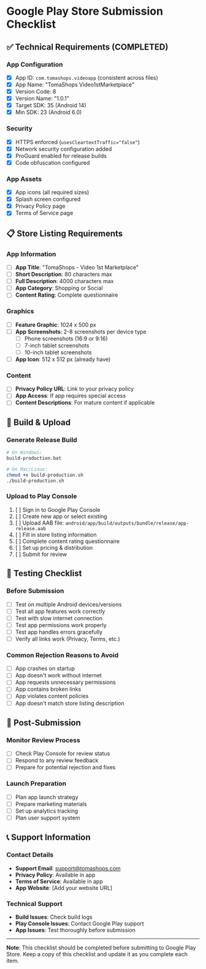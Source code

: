 # Google Play Store Submission Checklist

## ✅ Technical Requirements (COMPLETED)

### App Configuration
- [x] App ID: `com.tomashops.videoapp` (consistent across files)
- [x] App Name: "TomaShops Video1stMarketplace"
- [x] Version Code: 8
- [x] Version Name: "1.0.1"
- [x] Target SDK: 35 (Android 14)
- [x] Min SDK: 23 (Android 6.0)

### Security
- [x] HTTPS enforced (`usesCleartextTraffic="false"`)
- [x] Network security configuration added
- [x] ProGuard enabled for release builds
- [x] Code obfuscation configured

### App Assets
- [x] App icons (all required sizes)
- [x] Splash screen configured
- [x] Privacy Policy page
- [x] Terms of Service page

## 📋 Store Listing Requirements

### App Information
- [ ] **App Title**: "TomaShops - Video 1st Marketplace"
- [ ] **Short Description**: 80 characters max
- [ ] **Full Description**: 4000 characters max
- [ ] **App Category**: Shopping or Social
- [ ] **Content Rating**: Complete questionnaire

### Graphics
- [ ] **Feature Graphic**: 1024 x 500 px
- [ ] **App Screenshots**: 2-8 screenshots per device type
  - [ ] Phone screenshots (16:9 or 9:16)
  - [ ] 7-inch tablet screenshots
  - [ ] 10-inch tablet screenshots
- [ ] **App Icon**: 512 x 512 px (already have)

### Content
- [ ] **Privacy Policy URL**: Link to your privacy policy
- [ ] **App Access**: If app requires special access
- [ ] **Content Descriptions**: For mature content if applicable

## 🔧 Build & Upload

### Generate Release Build
```bash
# On Windows:
build-production.bat

# On Mac/Linux:
chmod +x build-production.sh
./build-production.sh
```

### Upload to Play Console
1. [ ] Sign in to Google Play Console
2. [ ] Create new app or select existing
3. [ ] Upload AAB file: `android/app/build/outputs/bundle/release/app-release.aab`
4. [ ] Fill in store listing information
5. [ ] Complete content rating questionnaire
6. [ ] Set up pricing & distribution
7. [ ] Submit for review

## 📱 Testing Checklist

### Before Submission
- [ ] Test on multiple Android devices/versions
- [ ] Test all app features work correctly
- [ ] Test with slow internet connection
- [ ] Test app permissions work properly
- [ ] Test app handles errors gracefully
- [ ] Verify all links work (Privacy, Terms, etc.)

### Common Rejection Reasons to Avoid
- [ ] App crashes on startup
- [ ] App doesn't work without internet
- [ ] App requests unnecessary permissions
- [ ] App contains broken links
- [ ] App violates content policies
- [ ] App doesn't match store listing description

## 🎯 Post-Submission

### Monitor Review Process
- [ ] Check Play Console for review status
- [ ] Respond to any review feedback
- [ ] Prepare for potential rejection and fixes

### Launch Preparation
- [ ] Plan app launch strategy
- [ ] Prepare marketing materials
- [ ] Set up analytics tracking
- [ ] Plan user support system

## 📞 Support Information

### Contact Details
- **Support Email**: support@tomashops.com
- **Privacy Policy**: Available in app
- **Terms of Service**: Available in app
- **App Website**: [Add your website URL]

### Technical Support
- **Build Issues**: Check build logs
- **Play Console Issues**: Contact Google Play support
- **App Issues**: Test thoroughly before submission

---

**Note**: This checklist should be completed before submitting to Google Play Store. Keep a copy of this checklist and update it as you complete each item. 